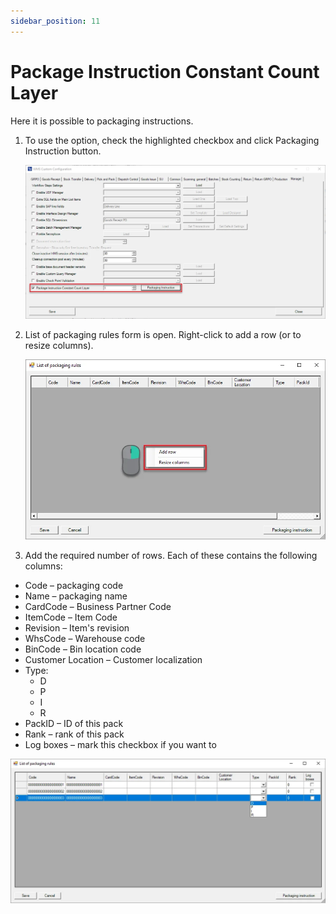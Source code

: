 ```yaml
---
sidebar_position: 11
---
```


# Package Instruction Constant Count Layer

Here it is possible to packaging instructions.

1. To use the option, check the highlighted checkbox and click Packaging Instruction button.

    ![Package Instructions](./media/package-instruction.webp)
2. List of packaging rules form is open. Right-click to add a row (or to resize columns).

    ![Add Row](./media/add-row.webp)
3. Add the required number of rows. Each of these contains the following columns:

- Code – packaging code
- Name – packaging name
- CardCode – Business Partner Code
- ItemCode – Item Code
- Revision – Item's revision
- WhsCode – Warehouse code
- BinCode – Bin location code
- Customer Location – Customer localization
- Type:
  - D
  - P
  - I
  - R
- PackID – ID of this pack
- Rank – rank of this pack
- Log boxes – mark this checkbox if you want to

![Types](./media/types.webp)
